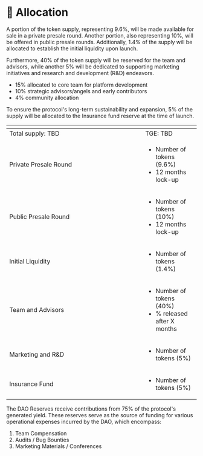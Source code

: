 # 📎 Allocation

A portion of the token supply, representing 9.6%, will be made available for sale in a private presale round. Another portion, also representing 10%, will be offered in public presale rounds. Additionally, 1.4% of the supply will be allocated to establish the initial liquidity upon launch.

Furthermore, 40% of the token supply will be reserved for the team and advisors, while another 5% will be dedicated to supporting marketing initiatives and research and development (R\&D) endeavors.

* 15% allocated to core team for platform development
* 10% strategic advisors/angels and early contributors
* 4% community allocation

To ensure the protocol's long-term sustainability and expansion, 5% of the supply will be allocated to the Insurance fund reserve at the time of launch.&#x20;

<table data-header-hidden><thead><tr><th width="344"></th><th></th></tr></thead><tbody><tr><td>Total supply: TBD</td><td>TGE: TBD</td></tr><tr><td>Private Presale Round</td><td><ul><li>Number of tokens (9.6%)</li><li>12 months lock-up </li></ul></td></tr><tr><td>Public Presale Round</td><td><p></p><ul><li>Number of tokens (10%)</li><li>12 months lock-up </li></ul><p></p></td></tr><tr><td>Initial Liquidity</td><td><ul><li>Number of tokens (1.4%)</li></ul></td></tr><tr><td>Team and Advisors</td><td><ul><li> Number of tokens (40%)</li><li>% released after X months</li></ul></td></tr><tr><td>Marketing and R&#x26;D</td><td><ul><li>Number of tokens (5%)</li></ul></td></tr><tr><td>Insurance Fund</td><td><ul><li>Number of tokens (5%)</li></ul></td></tr></tbody></table>

The DAO Reserves receive contributions from 75% of the protocol's generated yield. These reserves serve as the source of funding for various operational expenses incurred by the DAO, which encompass:

1. Team Compensation
2. Audits / Bug Bounties
3. Marketing Materials / Conferences
